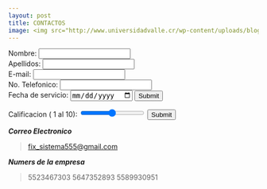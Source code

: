 ```yaml
--- 
layout: post
title: CONTACTOS
image: <img src="http://www.universidadvalle.cr/wp-content/uploads/blog-soporte-300x200.png" alt="Trulli" width="500" height="333">
---
```


<form action="https://formspree.io/f/mrgjaqja" method="post">
Nombre: <input type="text" name="name"><br>
Apellidos: <input type="text" name="apellidos"><br>
E-mail: <input type="text" name="email"><br>
No. Telefonico: <input type="text" name="no. telefonico"><br>
Fecha de servicio: <input type="date" id="birthday" name="birthday">

<input type="submit">
</form>

 <label for="vol">Calificacion ( 1 al 10):</label>
  <input type="range" id="vol" name="vol" min="0" max="50">
  <input type="submit" value="Submit">

**_Correo  Electronico_**

> fix_sistema555@gmail.com

**_Numers de la empresa_**

> 5523467303 
> 5647352893
> 5589930951
   
